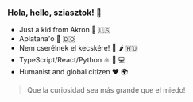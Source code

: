 ### Hola, hello, sziasztok! 👋

- Just a kid from Akron 🦘 🇺🇸
- Aplatana'o 🍌 🇩🇴
- Nem cserélnek el kecskére! 🐐 🌶️ 🇭🇺
- TypeScript/React/Python ⚛️ 🐍 💻
- Humanist and global citizen ❤️ 🌍

> Que la curiosidad sea más grande que el miedo!
